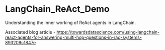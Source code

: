 # LangChain_ReAct_Demo
Understanding the inner working of ReAct agents in LangChain. 

Associated blog article - https://towardsdatascience.com/using-langchain-react-agents-for-answering-multi-hop-questions-in-rag-systems-893208c1847e
